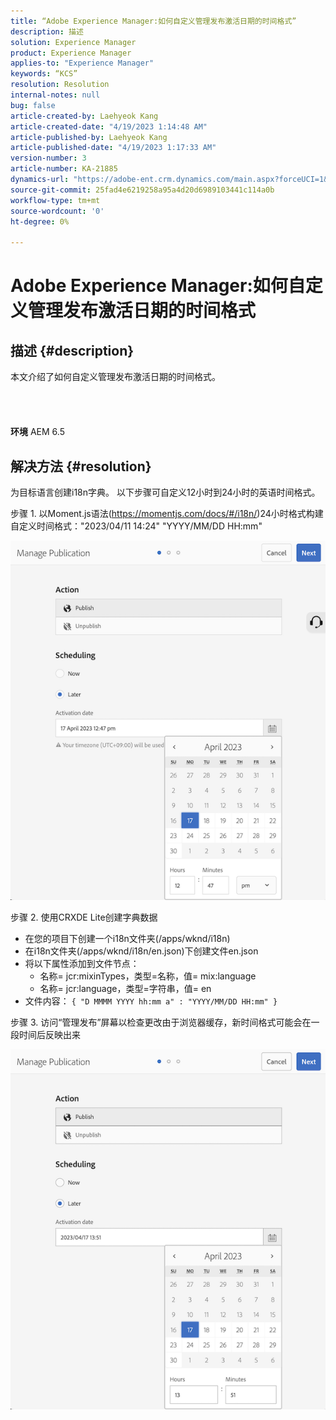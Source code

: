 ```yaml
---
title: “Adobe Experience Manager:如何自定义管理发布激活日期的时间格式”
description: 描述
solution: Experience Manager
product: Experience Manager
applies-to: "Experience Manager"
keywords: “KCS”
resolution: Resolution
internal-notes: null
bug: false
article-created-by: Laehyeok Kang
article-created-date: "4/19/2023 1:14:48 AM"
article-published-by: Laehyeok Kang
article-published-date: "4/19/2023 1:17:33 AM"
version-number: 3
article-number: KA-21885
dynamics-url: "https://adobe-ent.crm.dynamics.com/main.aspx?forceUCI=1&pagetype=entityrecord&etn=knowledgearticle&id=914ea18f-4fde-ed11-a7c7-6045bd006268"
source-git-commit: 25fad4e6219258a95a4d20d6989103441c114a0b
workflow-type: tm+mt
source-wordcount: '0'
ht-degree: 0%

---
```


# Adobe Experience Manager:如何自定义管理发布激活日期的时间格式

## 描述 {#description}

本文介绍了如何自定义管理发布激活日期的时间格式。<br><br> <br><br><br>
<b>环境</b>
AEM 6.5


## 解决方法 {#resolution}


为目标语言创建i18n字典。 以下步骤可自定义12小时到24小时的英语时间格式。

步骤 1. 以Moment.js语法(https://momentjs.com/docs/#/i18n/)24小时格式构建自定义时间格式：&quot;2023/04/11 14:24&quot; &quot;YYYY/MM/DD HH:mm&quot;

![](assets/99ac54d5-4fde-ed11-a7c7-6045bd006268.png)

步骤 2. 使用CRXDE Lite创建字典数据

- 在您的项目下创建一个i18n文件夹(/apps/wknd/i18n)
- 在i18n文件夹(/apps/wknd/i18n/en.json)下创建文件en.json
- 将以下属性添加到文件节点：
   - 名称= jcr:mixinTypes，类型=名称，值= mix:language
   - 名称= jcr:language，类型=字符串，值= en
- 文件内容： `{ "D MMMM YYYY hh:mm a" : "YYYY/MM/DD HH:mm" }`


步骤 3. 访问“管理发布”屏幕以检查更改由于浏览器缓存，新时间格式可能会在一段时间后反映出来

![](assets/b6bd55e7-4fde-ed11-a7c7-6045bd006268.png)
